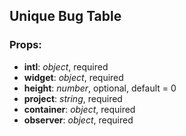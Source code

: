## **Unique Bug Table**

### Props:

* **intl**: _object_, required
* **widget**: _object_, required
* **height**: _number_, optional, default = 0
* **project**: _string_, required
* **container**: _object_, required
* **observer**: _object_, required
